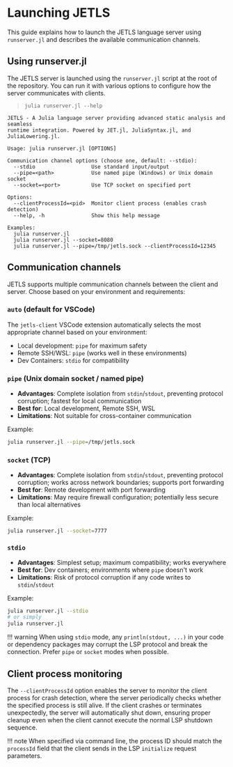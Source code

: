 # Launching JETLS

This guide explains how to launch the JETLS language server using
`runserver.jl` and describes the available communication channels.

## Using runserver.jl

The JETLS server is launched using the `runserver.jl` script at the root of
the repository. You can run it with various options to configure how the
server communicates with clients.

> `julia runserver.jl --help`
```
JETLS - A Julia language server providing advanced static analysis and seamless
runtime integration. Powered by JET.jl, JuliaSyntax.jl, and JuliaLowering.jl.

Usage: julia runserver.jl [OPTIONS]

Communication channel options (choose one, default: --stdio):
  --stdio                  Use standard input/output
  --pipe=<path>            Use named pipe (Windows) or Unix domain socket
  --socket=<port>          Use TCP socket on specified port

Options:
  --clientProcessId=<pid>  Monitor client process (enables crash detection)
  --help, -h               Show this help message

Examples:
  julia runserver.jl
  julia runserver.jl --socket=8080
  julia runserver.jl --pipe=/tmp/jetls.sock --clientProcessId=12345
```

## Communication channels

JETLS supports multiple communication channels between the client and server.
Choose based on your environment and requirements:

### `auto` (default for VSCode)

The `jetls-client` VSCode extension automatically selects the most appropriate
channel based on your environment:

- Local development: `pipe` for maximum safety
- Remote SSH/WSL: `pipe` (works well in these environments)
- Dev Containers: `stdio` for compatibility

### `pipe` (Unix domain socket / named pipe)

- **Advantages**: Complete isolation from `stdin`/`stdout`, preventing protocol
  corruption; fastest for local communication
- **Best for**: Local development, Remote SSH, WSL
- **Limitations**: Not suitable for cross-container communication

Example:
```bash
julia runserver.jl --pipe=/tmp/jetls.sock
```

### `socket` (TCP)

- **Advantages**: Complete isolation from `stdin`/`stdout`, preventing protocol
  corruption; works across network boundaries; supports port forwarding
- **Best for**: Remote development with port forwarding
- **Limitations**: May require firewall configuration; potentially less secure
  than local alternatives

Example:
```bash
julia runserver.jl --socket=7777
```

### `stdio`

- **Advantages**: Simplest setup; maximum compatibility; works everywhere
- **Best for**: Dev containers; environments where `pipe` doesn't work
- **Limitations**: Risk of protocol corruption if any code writes to
  `stdin`/`stdout`

Example:
```bash
julia runserver.jl --stdio
# or simply
julia runserver.jl
```

!!! warning
    When using `stdio` mode, any `println(stdout, ...)` in your code or
    dependency packages may corrupt the LSP protocol and break the connection.
    Prefer `pipe` or `socket` modes when possible.

## Client process monitoring

The `--clientProcessId` option enables the server to monitor the client process
for crash detection, where the server periodically checks whether the specified
process is still alive. If the client crashes or terminates unexpectedly, the
server will automatically shut down, ensuring proper cleanup even when the
client cannot execute the normal LSP shutdown sequence.

!!! note
    When specified via command line, the process ID should match the
    `processId` field that the client sends in the LSP `initialize` request
    parameters.
